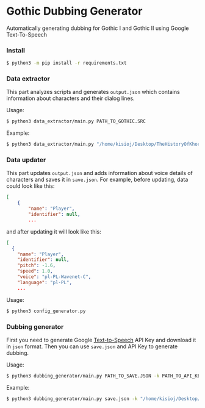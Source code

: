 # Gothic Dubbing Generator
Automatically generating dubbing for Gothic I and Gothic II using Google Text-To-Speech


### Install

```bash
$ python3 -m pip install -r requirements.txt
```


### Data extractor
This part analyzes scripts and generates `output.json` which contains information about characters and their dialog lines.

Usage:
```bash
$ python3 data_extractor/main.py PATH_TO_GOTHIC.SRC
```
Example:
```bash
$ python3 data_extractor/main.py "/home/kisioj/Desktop/TheHistoryOfKhorinis/Scripts/Content/Gothic.src"
```


### Data updater
This part updates `output.json` and adds information about voice details of characters and saves it in `save.json`. For example, before updating, data could look like this:
```json
[
    {
        "name": "Player",
        "identifier": null,
        ...
```
and after updating it will look like this:
```json
[
  {
    "name": "Player",
    "identifier": null,
    "pitch": -1.6,
    "speed": 1.0,
    "voice": "pl-PL-Wavenet-C",
    "language": "pl-PL",
    ...
```

Usage:
```bash
$ python3 config_generator.py
```

### Dubbing generator

First you need to generate Google [Text-to-Speech](https://cloud.google.com/text-to-speech) API Key and download it in `json` format. Then you can use `save.json` and API Key to generate dubbing.

Usage:
```bash
$ python3 dubbing_generator/main.py PATH_TO_SAVE.JSON -k PATH_TO_API_KEY
```

Example:
```bash
$ python3 dubbing_generator/main.py save.json -k "/home/kisioj/Desktop/67308-83a2c6f03945.json"
```
